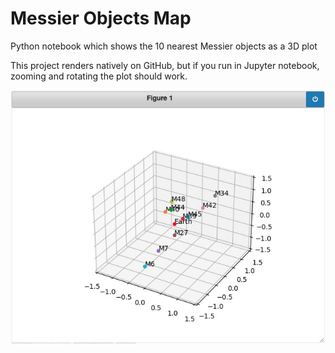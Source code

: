# Messier Objects Map
Python notebook which shows the 10 nearest Messier objects as a 3D plot

This project renders natively on GitHub, but if you run in Jupyter notebook, zooming and rotating the plot should work.

![Messier Object Plot](plot.jpg)
